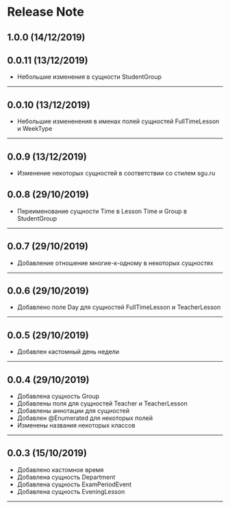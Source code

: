 # Release Note

## 1.0.0 (14/12/2019)

## 0.0.11 (13/12/2019)

- Небольшие изменения в сущности StudentGroup

---

## 0.0.10 (13/12/2019)

- Небольшие измененения в именах полей сущностей FullTimeLesson и WeekType

---

## 0.0.9 (13/12/2019)

- Изменение некоторых сущностей в соответствии со стилем sgu.ru

## 0.0.8 (29/10/2019)

- Переименование сущности Time в Lesson Time и Group в StudentGroup

---

## 0.0.7 (29/10/2019)

- Добавление отношение многие-к-одному в некоторых сущностях
  
---

## 0.0.6 (29/10/2019)

- Добавлено поле Day для сущностей FullTimeLesson и TeacherLesson
 
---

## 0.0.5 (29/10/2019)

- Добавлен кастомный день недели

---

## 0.0.4 (29/10/2019)

- Добавлена сущность Group
- Добавлены поля для сущностей Teacher и TeacherLesson
- Добавлены аннотации для сущностей
- Добавлен @Enumerated для некоторых полей
- Изменены названия некоторых классов

---

## 0.0.3 (15/10/2019)

- Добавлено кастомное время
- Добавлена сущность Department
- Добавлена сущность ExamPeriodEvent
- Добавлена сущность EveningLesson

---
